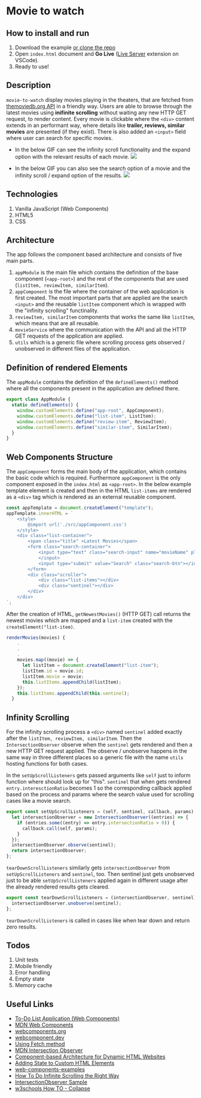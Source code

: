 # Movie to watch

## How to install and run

1. Download the example [or clone the repo](https://github.com/Zabzuki/movie-to-watch)
2. Open `index.html` document and **Go Live** ([Live Server](https://marketplace.visualstudio.com/items?itemName=ritwickdey.LiveServer) extension on VSCode).
3. Ready to use!

## Description

`movie-to-watch` display movies playing in the theaters, that are fetched from [themoviedb.org API](https://developers.themoviedb.org/3) in a friendly way. Users are able to browse through the latest movies using **inifinite scrolling** without waiting any new HTTP GET request, to render content.
Every movie is clickable where the `<div>` content extends in an performant way, where details like **trailer, reviews, similar movies** are presented (if they exist).
There is also added an `<input>` field where user can search for specific movies.

- In the below GIF can see the infinity scroll functionality and the expand option with the relevant results of each movie.
  ![](gifs/infinityScroll.gif)

- In the below GIF you can also see the search option of a movie and the infinity scroll / expand option of the results.
  ![](gifs/searchScroll.gif)

## Technologies

1. Vanilla JavaScript (Web Components)
2. HTML5
3. CSS

## Architecture

The app follows the component based architecture and consists of five main parts.

1. `appModule` is the main file which contains the definition of the base component (`<app-root>`) and the rest of the components that are used (`listItem, reviewItem, similarItem`).
2. `appComponent` is the file where the container of the web application is first created. The most important parts that are applied are the search `<input>` and the reusable `listItem` component which is wrapped with the "infinity scrolling" functinality.
3. `reviewItem, similarItem` components that works the same like `listItem`, which means that are all reusable.
4. `movieService` where the communication with the API and all the HTTP GET requests of the application are applied.
5. `utils` which is a generic file where scrolling process gets observed / unobserved in different files of the application.

## Definition of rendered Elements

The `appModule` contains the definition of the `defineElements()` method where all the components present in the application are defined there.

```JavaScript
export class AppModule {
  static defineElements() {
    window.customElements.define("app-root", AppComponent);
    window.customElements.define("list-item", ListItem);
    window.customElements.define("review-item", ReviewItem);
    window.customElements.define("similar-item", SimilarItem);
  }
}
```

## Web Components Structure

The `appComponent` forms the main body of the application, which contains the basic code which is required. Furthermore `appComponent` is the only component exposed in the `index.html` as `<app-root>`.
In the below example template element is created and then in the HTML `list-items` are rendered as a `<div>` tag which is rendered as an external reusable component.

```JavaScript
const appTemplate = document.createElement("template");
appTemplate.innerHTML = `
    <style>
        @import url('./src/appComponent.css')
    </style>
    <div class="list-container">
        <span class="title" >Latest Movies</span>
        <form class="search-container">
            <input type="text" class="search-input" name="movieName" placeholder="Search">
            </input>
            <input type="submit" value="Search" class="search-btn"></input>
        </form>
        <div class="scroller">
            <div class="list-items"></div>
            <div class="sentinel"></div>
        </div>
    </div>
`;
```

After the creation of HTML, `getNewestMovies()` (HTTP GET) call returns the newest movies which are mapped and a `list-item` created with the `createElement("list-item)`.

```JavaScript
renderMovies(movies) {
    .
    .
    .
    movies.map((movie) => {
      let listItem = document.createElement("list-item");
      listItem.id = movie.id;
      listItem.movie = movie;
      this.listItems.appendChild(listItem);
    });
    this.listItems.appendChild(this.sentinel);
  }
```

## Infinity Scrolling

For the infinity scrolling process a `<div>` named `sentinel` added exactly after the `listItem, reviewItem, similarItem`. Then the `IntersectionObserver` observe when the `sentinel` gets rendered and then a new HTTP GET request applied.
The observe / unobserve happens in the same way in three different places so a generic file with the name `utils` hosting functions for both cases.

In the `setUpScrollListeners` gets passed arguments like `self` just to inform function where should look up for "this". `sentinel` that when gets rendered `entry.interesctionRatio` becomes 1 so the corresponding callback applied based on the process and params where the search value used for scrolling cases like a movie search.

```JavaScript
export const setUpScrollListeners = (self, sentinel, callback, params) => {
  let intersectionObserver = new IntersectionObserver((entries) => {
    if (entries.some((entry) => entry.intersectionRatio > 0)) {
      callback.call(self, params);
    }
  });
  intersectionObserver.observe(sentinel);
  return intersectionObserver;
};
```

`tearDownScrollListeners` similarly gets `intersectionObserver` from `setUpScrollListeners` and `sentinel`, too. Then sentinel just gets unobserved just to be able `setUpScrollListeners` applied again in different usage after the already rendered results gets cleared.

```JavaScript
export const tearDownScrollListeners = (intersectionObserver, sentinel) => {
  intersectionObserver.unobserve(sentinel);
};
```

`tearDownScrollListeners` is called in cases like when tear down and return zero results.

## Todos

1. Unit tests
2. Mobile friendly
3. Error handling
4. Empty state
5. Memory cache

## Useful Links

- [To-Do List Application (Web Components)](https://github.com/savinuvijay/todo-list)
- [MDN Web Components](https://developer.mozilla.org/en-US/docs/Web/Web_Components)
- [webcomponents.org](https://www.webcomponents.org/)
- [webcomponent.dev](https://webcomponent.dev/)
- [Using Fetch method](https://developer.mozilla.org/en-US/docs/Web/API/Fetch_API/Using_Fetch)
- [MDN Intersection Observer](https://developer.mozilla.org/en-US/docs/Web/API/IntersectionObserver/unobserve)
- [Component-based Architecture for Dynamic HTML Websites](https://javascript.plainenglish.io/component-based-architecture-for-dynamic-html-websites-857c21f0c95a)
- [Adding State to Custom HTML Elements](https://itnext.io/adding-state-to-custom-html-elements-639961c7c529)
- [web-components-examples](https://github.com/mdn/web-components-examples)
- [How To Do Infinite Scrolling the Right Way](https://betterprogramming.pub/how-to-do-infinite-scrolling-the-right-way-a64e3463b0e3)
- [IntersectionObserver Sample](https://googlechrome.github.io/samples/intersectionobserver/)
- [w3schools How TO - Collapse](https://www.w3schools.com/howto/howto_js_collapsible.asp)
